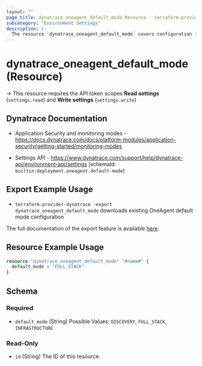 ```yaml
---
layout: ""
page_title: dynatrace_oneagent_default_mode Resource - terraform-provider-dynatrace"
subcategory: "Environment Settings"
description: |-
  The resource `dynatrace_oneagent_default_mode` covers configuration for OneAgent default mode
---
```


# dynatrace_oneagent_default_mode (Resource)

-> This resource requires the API token scopes **Read settings** (`settings.read`) and **Write settings** (`settings.write`)

## Dynatrace Documentation

- Application Security and monitoring modes - https://docs.dynatrace.com/docs/platform-modules/application-security/getting-started/monitoring-modes

- Settings API - https://www.dynatrace.com/support/help/dynatrace-api/environment-api/settings (schemaId: `builtin:deployment.oneagent.default-mode`)

## Export Example Usage

- `terraform-provider-dynatrace -export dynatrace_oneagent_default_mode` downloads existing OneAgent default mode configuration

The full documentation of the export feature is available [here](https://dt-url.net/h203qmc).

## Resource Example Usage

```terraform
resource "dynatrace_oneagent_default_mode" "#name#" {
  default_mode = "FULL_STACK"
}
```

<!-- schema generated by tfplugindocs -->
## Schema

### Required

- `default_mode` (String) Possible Values: `DISCOVERY`, `FULL_STACK`, `INFRASTRUCTURE`

### Read-Only

- `id` (String) The ID of this resource.
 